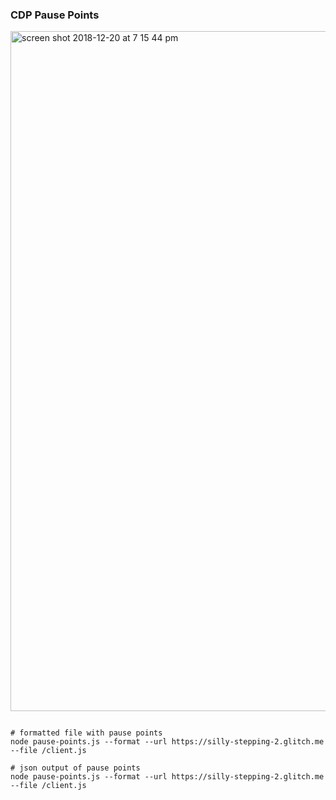 ### CDP Pause Points

<img width="1088" alt="screen shot 2018-12-20 at 7 15 44 pm" src="https://user-images.githubusercontent.com/254562/50317954-62247600-048c-11e9-9fe3-52c5669144c6.png">


```

# formatted file with pause points
node pause-points.js --format --url https://silly-stepping-2.glitch.me --file /client.js

# json output of pause points
node pause-points.js --format --url https://silly-stepping-2.glitch.me --file /client.js

```
